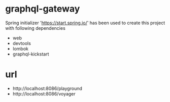 # graphql-gateway
Spring initializer 'https://start.spring.io/' has been used to create this project with following dependencies
- web
- devtools
- lombok
- graphql-kickstart

# url 
- http://localhost:8086/playground
- http://localhost:8086/voyager